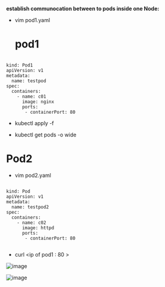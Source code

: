  **establish communocation between to pods inside one Node:**
- vim pod1.yaml
  # pod1
```

kind: Pod1
apiVersion: v1
metadata:
  name: testpod
spec:
  containers:
    - name: c01
      image: nginx
      ports: 
       - containerPort: 80
```
- kubectl apply -f <filename>

- kubectl get pods -o wide
  
# Pod2
- vim pod2.yaml
```

kind: Pod
apiVersion: v1
metadata:
  name: testpod2
spec:
  containers:
    - name: c02
      image: httpd
      ports: 
       - containerPort: 80
       
```
- curl <ip of pod1 : 80 >

![image](https://github.com/user-attachments/assets/6e1e2b83-5388-474b-b8ee-981b4442beba)

![image](https://github.com/user-attachments/assets/ec6a8481-16cd-4366-a8ff-dbd479f9932a)

